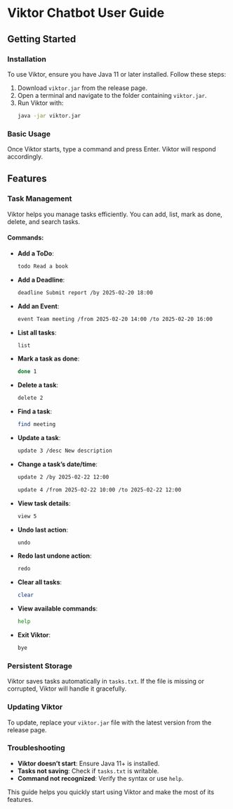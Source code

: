 # Viktor Chatbot User Guide

## Getting Started
### Installation
To use Viktor, ensure you have Java 11 or later installed. Follow these steps:
1. Download `viktor.jar` from the release page.
2. Open a terminal and navigate to the folder containing `viktor.jar`.
3. Run Viktor with:
   ```sh
   java -jar viktor.jar
   ```

### Basic Usage
Once Viktor starts, type a command and press Enter. Viktor will respond accordingly.

## Features
### Task Management
Viktor helps you manage tasks efficiently. You can add, list, mark as done, delete, and search tasks.

#### Commands:
- **Add a ToDo**:
  ```sh
  todo Read a book
  ```
- **Add a Deadline**:
  ```sh
  deadline Submit report /by 2025-02-20 18:00
  ```
- **Add an Event**:
  ```sh
  event Team meeting /from 2025-02-20 14:00 /to 2025-02-20 16:00
  ```
- **List all tasks**:
  ```sh
  list
  ```
- **Mark a task as done**:
  ```sh
  done 1
  ```
- **Delete a task**:
  ```sh
  delete 2
  ```
- **Find a task**:
  ```sh
  find meeting
  ```
- **Update a task**:
  ```sh
  update 3 /desc New description
  ```
- **Change a task’s date/time**:
  ```sh
  update 2 /by 2025-02-22 12:00
  ```
  ```sh
  update 4 /from 2025-02-22 10:00 /to 2025-02-22 12:00
  ```
- **View task details**:
  ```sh
  view 5
  ```
- **Undo last action**:
  ```sh
  undo
  ```
- **Redo last undone action**:
  ```sh
  redo
  ```
- **Clear all tasks**:
  ```sh
  clear
  ```
- **View available commands**:
  ```sh
  help
  ```
- **Exit Viktor**:
  ```sh
  bye
  ```


### Persistent Storage
Viktor saves tasks automatically in `tasks.txt`. If the file is missing or corrupted, Viktor will handle it gracefully.

### Updating Viktor
To update, replace your `viktor.jar` file with the latest version from the release page.

### Troubleshooting
- **Viktor doesn’t start**: Ensure Java 11+ is installed.
- **Tasks not saving**: Check if `tasks.txt` is writable.
- **Command not recognized**: Verify the syntax or use `help`.

This guide helps you quickly start using Viktor and make the most of its features.

